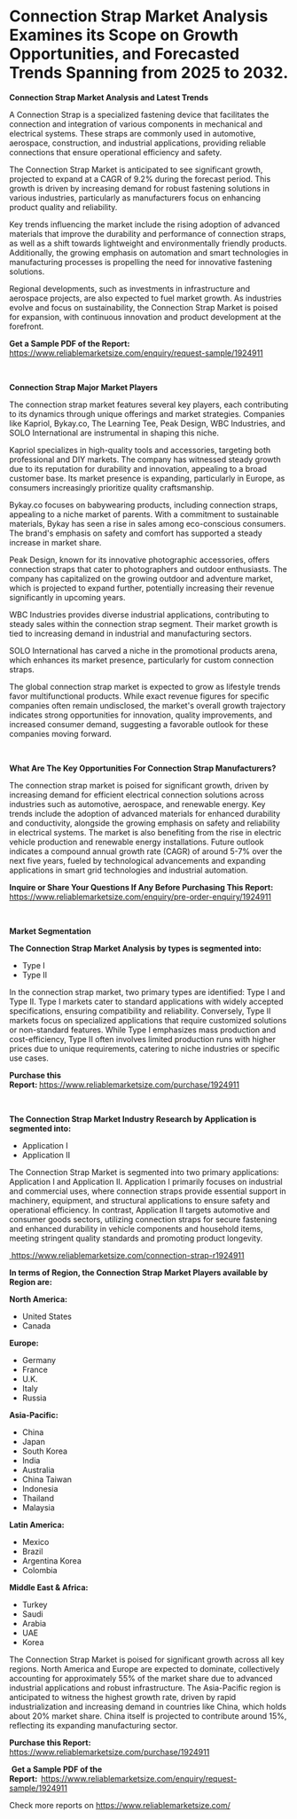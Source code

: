 <p><h1>Connection Strap Market Analysis Examines its Scope on Growth Opportunities, and Forecasted Trends Spanning from 2025 to 2032.</h1></p><p><strong>Connection Strap Market Analysis and Latest Trends</strong></p>
<p><p>A Connection Strap is a specialized fastening device that facilitates the connection and integration of various components in mechanical and electrical systems. These straps are commonly used in automotive, aerospace, construction, and industrial applications, providing reliable connections that ensure operational efficiency and safety. </p><p>The Connection Strap Market is anticipated to see significant growth, projected to expand at a CAGR of 9.2% during the forecast period. This growth is driven by increasing demand for robust fastening solutions in various industries, particularly as manufacturers focus on enhancing product quality and reliability. </p><p>Key trends influencing the market include the rising adoption of advanced materials that improve the durability and performance of connection straps, as well as a shift towards lightweight and environmentally friendly products. Additionally, the growing emphasis on automation and smart technologies in manufacturing processes is propelling the need for innovative fastening solutions. </p><p>Regional developments, such as investments in infrastructure and aerospace projects, are also expected to fuel market growth. As industries evolve and focus on sustainability, the Connection Strap Market is poised for expansion, with continuous innovation and product development at the forefront.</p></p>
<p><strong>Get a Sample PDF of the Report:&nbsp;</strong> <a href="https://www.reliablemarketsize.com/enquiry/request-sample/1924911?utm_campaign=1833&utm_medium=2&utm_source=Github&utm_content=ia&utm_term=14012025&utm_id=connection-strap">https://www.reliablemarketsize.com/enquiry/request-sample/1924911</a></p>
<p>&nbsp;</p>
<p><strong>Connection Strap Major Market Players</strong></p>
<p><p>The connection strap market features several key players, each contributing to its dynamics through unique offerings and market strategies. Companies like Kapriol, Bykay.co, The Learning Tee, Peak Design, WBC Industries, and SOLO International are instrumental in shaping this niche.</p><p>Kapriol specializes in high-quality tools and accessories, targeting both professional and DIY markets. The company has witnessed steady growth due to its reputation for durability and innovation, appealing to a broad customer base. Its market presence is expanding, particularly in Europe, as consumers increasingly prioritize quality craftsmanship.</p><p>Bykay.co focuses on babywearing products, including connection straps, appealing to a niche market of parents. With a commitment to sustainable materials, Bykay has seen a rise in sales among eco-conscious consumers. The brand's emphasis on safety and comfort has supported a steady increase in market share.</p><p>Peak Design, known for its innovative photographic accessories, offers connection straps that cater to photographers and outdoor enthusiasts. The company has capitalized on the growing outdoor and adventure market, which is projected to expand further, potentially increasing their revenue significantly in upcoming years.</p><p>WBC Industries provides diverse industrial applications, contributing to steady sales within the connection strap segment. Their market growth is tied to increasing demand in industrial and manufacturing sectors.</p><p>SOLO International has carved a niche in the promotional products arena, which enhances its market presence, particularly for custom connection straps. </p><p>The global connection strap market is expected to grow as lifestyle trends favor multifunctional products. While exact revenue figures for specific companies often remain undisclosed, the market's overall growth trajectory indicates strong opportunities for innovation, quality improvements, and increased consumer demand, suggesting a favorable outlook for these companies moving forward.</p></p>
<p>&nbsp;</p>
<p><strong>What Are The Key Opportunities For Connection Strap Manufacturers?</strong></p>
<p><p>The connection strap market is poised for significant growth, driven by increasing demand for efficient electrical connection solutions across industries such as automotive, aerospace, and renewable energy. Key trends include the adoption of advanced materials for enhanced durability and conductivity, alongside the growing emphasis on safety and reliability in electrical systems. The market is also benefiting from the rise in electric vehicle production and renewable energy installations. Future outlook indicates a compound annual growth rate (CAGR) of around 5-7% over the next five years, fueled by technological advancements and expanding applications in smart grid technologies and industrial automation.</p></p>
<p><strong>Inquire or Share Your Questions If Any Before Purchasing This Report:</strong> <a href="https://www.reliablemarketsize.com/enquiry/pre-order-enquiry/1924911?utm_campaign=1833&utm_medium=2&utm_source=Github&utm_content=ia&utm_term=14012025&utm_id=connection-strap">https://www.reliablemarketsize.com/enquiry/pre-order-enquiry/1924911</a></p>
<p>&nbsp;</p>
<p><strong>Market Segmentation</strong></p>
<p><strong>The Connection Strap Market Analysis by types is segmented into:</strong></p>
<p><ul><li>Type I</li><li>Type II</li></ul></p>
<p><p>In the connection strap market, two primary types are identified: Type I and Type II. Type I markets cater to standard applications with widely accepted specifications, ensuring compatibility and reliability. Conversely, Type II markets focus on specialized applications that require customized solutions or non-standard features. While Type I emphasizes mass production and cost-efficiency, Type II often involves limited production runs with higher prices due to unique requirements, catering to niche industries or specific use cases.</p></p>
<p><strong>Purchase this Report:&nbsp;</strong><a href="https://www.reliablemarketsize.com/purchase/1924911?utm_campaign=1833&utm_medium=2&utm_source=Github&utm_content=ia&utm_term=14012025&utm_id=connection-strap">https://www.reliablemarketsize.com/purchase/1924911</a></p>
<p>&nbsp;</p>
<p><strong>The Connection Strap Market Industry Research by Application is segmented into:</strong></p>
<p><ul><li>Application I</li><li>Application II</li></ul></p>
<p><p>The Connection Strap Market is segmented into two primary applications: Application I and Application II. Application I primarily focuses on industrial and commercial uses, where connection straps provide essential support in machinery, equipment, and structural applications to ensure safety and operational efficiency. In contrast, Application II targets automotive and consumer goods sectors, utilizing connection straps for secure fastening and enhanced durability in vehicle components and household items, meeting stringent quality standards and promoting product longevity.</p></p>
<p><a href="https://www.reliablemarketsize.com/connection-strap-r1924911?utm_campaign=1833&utm_medium=2&utm_source=Github&utm_content=ia&utm_term=14012025&utm_id=connection-strap">&nbsp;https://www.reliablemarketsize.com/connection-strap-r1924911</a></p>
<p><strong>In terms of Region, the Connection Strap Market Players available by Region are:</strong></p>
<p>
    <p> <strong> North America: </strong>
        <ul>
            <li>United States</li>
            <li>Canada</li>
        </ul>
        </p> 
    <p> <strong> Europe: </strong>
        <ul>
            <li>Germany</li>
            <li>France</li>
            <li>U.K.</li>
            <li>Italy</li>
            <li>Russia</li>
        </ul>
        </p> 
    <p> <strong> Asia-Pacific: </strong>
        <ul>
            <li>China</li>
            <li>Japan</li>
            <li>South Korea</li>
            <li>India</li>
            <li>Australia</li>
            <li>China Taiwan</li>
            <li>Indonesia</li>
            <li>Thailand</li>
            <li>Malaysia</li>
        </ul>
        </p> 
    <p> <strong> Latin America: </strong>
        <ul>
            <li>Mexico</li>
            <li>Brazil</li>
            <li>Argentina Korea</li>
            <li>Colombia</li>
        </ul>
        </p> 
    <p> <strong> Middle East & Africa: </strong>
        <ul>
            <li>Turkey</li>
            <li>Saudi</li>
            <li>Arabia</li>
            <li>UAE</li>
            <li>Korea</li>
        </ul>
    </p>
    </p>
<p><p>The Connection Strap Market is poised for significant growth across all key regions. North America and Europe are expected to dominate, collectively accounting for approximately 55% of the market share due to advanced industrial applications and robust infrastructure. The Asia-Pacific region is anticipated to witness the highest growth rate, driven by rapid industrialization and increasing demand in countries like China, which holds about 20% market share. China itself is projected to contribute around 15%, reflecting its expanding manufacturing sector.</p></p>
<p><strong>Purchase this Report: </strong><a href="https://www.reliablemarketsize.com/purchase/1924911?utm_campaign=1833&utm_medium=2&utm_source=Github&utm_content=ia&utm_term=14012025&utm_id=connection-strap">https://www.reliablemarketsize.com/purchase/1924911</a></p>
<p>&nbsp;<strong>Get a Sample PDF of the Report:&nbsp;&nbsp;</strong><a href="https://www.reliablemarketsize.com/enquiry/request-sample/1924911?utm_campaign=1833&utm_medium=2&utm_source=Github&utm_content=ia&utm_term=14012025&utm_id=connection-strap">https://www.reliablemarketsize.com/enquiry/request-sample/1924911</a></p>
<p><strong></strong></p>
<p>Check more reports on <a href="https://www.reliablemarketsize.com/?utm_campaign=1833&utm_medium=2&utm_source=Github&utm_content=ia&utm_term=14012025&utm_id=connection-strap">https://www.reliablemarketsize.com/</a></p>